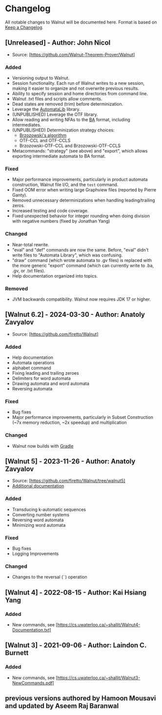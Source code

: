 # Changelog

All notable changes to Walnut will be documented here. Format is based on [Keep a Changelog](https://keepachangelog.com/en/1.1.0/).

## [Unreleased] - Author: John Nicol

- Source: [https://github.com/Walnut-Theorem-Prover/Walnut]

### Added

- Versioning output to Walnut.
- Session functionality. Each run of Walnut writes to a new session, making it easier to organize and not overwrite previous results.
- Ability to specify session and home directories from command line.
- Walnut .txt files and scripts allow comments.
- Dead states are removed (trim) before determinization.
- Leverage the [AutomataLib](https://github.com/LearnLib/automatalib) library.
- (UNPUBLISHED) Leverage the OTF library.
- Allow reading and writing NFAs to the [BA](https://languageinclusion.org/doku.php?id=tools) format, including intermediates.
- (UNPUBLISHED) Determinization strategy choices:
  * [Brzozowski's algorithm](https://en.wikipedia.org/wiki/DFA_minimization#Brzozowski's_algorithm)
  * OTF-CCL and OTF-CCLS
  * Brzozowski-OTF-CCL and Brzozowski-OTF-CCLS
- Metacommands: "strategy" (see above) and "export", which allows exporting intermediate automata to BA format.

### Fixed

- Major performance improvements, particularly in product automata construction, Walnut file I/O, and the `test` command.
- Fixed OOM error when writing large Graphview files (reported by Pierre Ganty).
- Removed unnecessary determinizations when handling leading/trailing zeros.
- Increased testing and code coverage.
- Fixed unexpected behavior for integer rounding when doing division with negative numbers (fixed by Jonathan Yang)
        
### Changed

- Near-total rewrite.
- "eval" and "def" commands are now the same. Before, "eval" didn't write files to "Automata Library", which was confusing.
- "draw" command (which wrote automata to .gv files) is replaced with the more generic "export" command (which can currently write to .ba, .gv, or .txt files).
- Help documentation organized into topics.

### Removed

- JVM backwards compatibility. Walnut now requires JDK 17 or higher.

## [Walnut 6.2] - 2024-03-30 - Author: Anatoly Zavyalov

- Source: [https://github.com/firetto/Walnut]

### Added

- Help documentation
- Automata operations
- alphabet command
- Fixing leading and trailing zeroes
- Delimiters for word automata
- Drawing automata and word automata
- Reversing automata

### Fixed

- Bug fixes
- Major performance improvements, particularly in Subset Construction (~7x memory reduction, ~2x speedup) and multiplication

### Changed

- Walnut now builds with [Gradle](https://gradle.org/)

## [Walnut 5] - 2023-11-26 - Author: Anatoly Zavyalov

- Source: [https://github.com/firetto/Walnut/tree/walnut5]
- [Additional documentation](https://cs.uwaterloo.ca/~shallit/walnut-5-doc.txt)

### Added

- Transducing k-automatic sequences
- Converting number systems
- Reversing word automata
- Minimizing word automata

### Fixed

- Bug fixes
- Logging Improvements

### Changed

- Changes to the reversal (`` ` ``) operation

## [Walnut 4] - 2022-08-15 - Author: Kai Hsiang Yang

### Added

- New commands, see [https://cs.uwaterloo.ca/~shallit/Walnut4-Documentation.txt]

## [Walnut 3] - 2021-09-06 - Author: Laindon C. Burnett

### Added

- New commands, see [https://cs.uwaterloo.ca/~shallit/Walnut3-NewCommands.pdf]

## previous versions authored by Hamoon Mousavi and updated by Aseem Raj Baranwal

